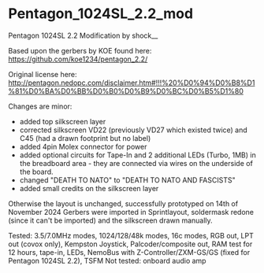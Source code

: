 # Pentagon_1024SL_2.2_mod
Pentagon 1024SL 2.2 Modification by shock__

Based upon the gerbers by KOE found here:
https://github.com/koe1234/pentagon_2.2/

Original license here:
http://pentagon.nedopc.com/disclaimer.htm#!!!%20%D0%94%D0%B8%D1%81%D0%BA%D0%BB%D0%B0%D0%B9%D0%BC%D0%B5%D1%80

Changes are minor:
- added top silkscreen layer
- corrected silkscreen VD22 (previously VD27 which existed twice) and C45 (had a drawn footprint but no label)
- added 4pin Molex connector for power
- added optional circuits for Tape-In and 2 additional LEDs (Turbo, 1MB) in the breadboard area - they are connected via wires on the underside of the board.
- changed "DEATH TO NATO" to "DEATH TO NATO AND FASCISTS"
- added small credits on the silkscreen layer

 Otherwise the layout is unchanged, successfully prototyped on 14th of November 2024
 Gerbers were imported in Sprintlayout, soldermask redone (since it can't be imported) and the silkscreen drawn manually.

 Tested: 3.5/7.0MHz modes, 1024/128/48k modes, 16c modes, RGB out, LPT out (covox only), Kempston Joystick, Palcoder/composite out, RAM test for 12 hours, tape-in, LEDs, NemoBus with Z-Controller/ZXM-GS/GS (fixed for Pentagon 1024SL 2.2), TSFM
 Not tested: onboard audio amp
